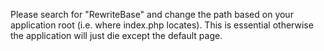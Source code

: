 Please search for "RewriteBase" and change the path based on your application root (i.e. where index.php locates). This is essential otherwise the application will just die except the default page.